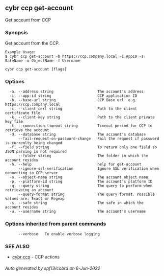 ## cybr ccp get-account

Get account from CCP

### Synopsis

Get account from the CCP.


	Example Usage:
	$ cybr ccp get-account -b https://ccp.company.local -i AppID -s SafeName -o ObjectName -f Username

```
cybr ccp get-account [flags]
```

### Options

```
  -a, --address string                    The account's address
  -i, --app-id string                     CCP application ID
  -b, --base-url string                   CCP Base url. e.g. https://ccp.company.local
  -c, --client-cert string                Path to the client certificate file
  -k, --client-key string                 Path to the client private key file
  -t, --connection-timeout string         Timeout period for CCP to retrieve the account
  -d, --database string                   The account's database
      --fail-request-on-password-change   Fail the request if password is currenlty being changed
  -f, --field string                      To return only one field so JSON parsing is not required
      --folder string                     The folder in which the account resides
  -h, --help                              help for get-account
      --ignore-ssl-verification           Ignore SSL verification when connecting to CCP server
  -o, --object-name string                The account object name
  -p, --platform-id string                The account's platform ID
  -q, --query string                      The query to perform when retrieveing an account
      --query-format string               The query format. Possible values are: Exact or Regexp
  -s, --safe string                       The safe in which the account resides
  -u, --username string                   The account's username
```

### Options inherited from parent commands

```
      --verbose   To enable verbose logging
```

### SEE ALSO

* [cybr ccp](cybr_ccp.md)	 - CCP actions

###### Auto generated by spf13/cobra on 6-Jun-2022

